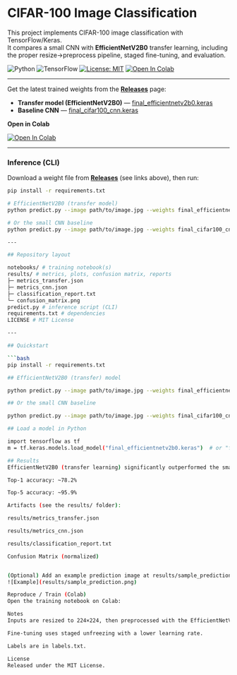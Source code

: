 # CIFAR-100 Image Classification

This project implements CIFAR-100 image classification with TensorFlow/Keras.  
It compares a small CNN with **EfficientNetV2B0** transfer learning, including the proper resize→preprocess pipeline, staged fine-tuning, and evaluation.

![Python](https://img.shields.io/badge/python-3.9%2B-blue)
![TensorFlow](https://img.shields.io/badge/TensorFlow-2.x-orange)
[![License: MIT](https://img.shields.io/badge/License-MIT-green.svg)](LICENSE)
[![Open In Colab](https://colab.research.google.com/assets/colab-badge.svg)](https://colab.research.google.com/github/kiko1992-creator/cifar100-image-classification/blob/main/notebooks/image%20classification%20final.ipynb)

---

Get the latest trained weights from the **[Releases](https://github.com/kiko1992-creator/cifar100-image-classification/releases/latest)** page:

- **Transfer model (EfficientNetV2B0)** — [final_efficientnetv2b0.keras](https://github.com/kiko1992-creator/cifar100-image-classification/releases/latest/download/final_efficientnetv2b0.keras)
- **Baseline CNN** — [final_cifar100_cnn.keras](https://github.com/kiko1992-creator/cifar100-image-classification/releases/latest/download/final_cifar100_cnn.keras)

**Open in Colab**

[![Open In Colab](https://colab.research.google.com/assets/colab-badge.svg)](https://colab.research.google.com/github/kiko1992-creator/cifar100-image-classification/blob/main/notebooks/image%20classification%20final.ipynb)

---

### Inference (CLI)

Download a weight file from **[Releases](https://github.com/kiko1992-creator/cifar100-image-classification/releases/latest)** (see links above), then run:

```bash
pip install -r requirements.txt

# EfficientNetV2B0 (transfer model)
python predict.py --image path/to/image.jpg --weights final_efficientnetv2b0.keras --topk 5

# Or the small CNN baseline
python predict.py --image path/to/image.jpg --weights final_cifar100_cnn.keras --topk 5

---

## Repository layout

notebooks/ # training notebook(s)
results/ # metrics, plots, confusion matrix, reports
├─ metrics_transfer.json
├─ metrics_cnn.json
├─ classification_report.txt
└─ confusion_matrix.png
predict.py # inference script (CLI)
requirements.txt # dependencies
LICENSE # MIT License

---

## Quickstart

```bash
pip install -r requirements.txt

## EfficientNetV2B0 (transfer) model

python predict.py --image path/to/image.jpg --weights final_efficientnetv2b0.keras --topk 5

## Or the small CNN baseline

python predict.py --image path/to/image.jpg --weights final_cifar100_cnn.keras --topk 5

## Load a model in Python

import tensorflow as tf
m = tf.keras.models.load_model("final_efficientnetv2b0.keras")  # or "final_cifar100_cnn.keras"

## Results
EfficientNetV2B0 (transfer learning) significantly outperformed the small CNN baseline.

Top-1 accuracy: ~78.2%

Top-5 accuracy: ~95.9%

Artifacts (see the results/ folder):

results/metrics_transfer.json

results/metrics_cnn.json

results/classification_report.txt

Confusion Matrix (normalized)


(Optional) Add an example prediction image at results/sample_prediction.png and show it here:
![Example](results/sample_prediction.png)

Reproduce / Train (Colab)
Open the training notebook on Colab:

Notes
Inputs are resized to 224×224, then preprocessed with the EfficientNetV2 preprocess layer before the backbone.

Fine-tuning uses staged unfreezing with a lower learning rate.

Labels are in labels.txt.

License
Released under the MIT License.
